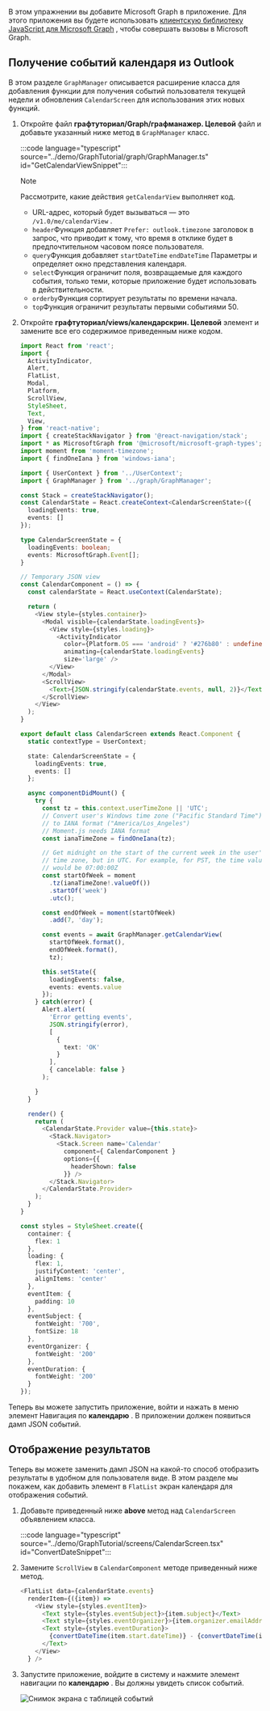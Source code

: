 <!-- markdownlint-disable MD002 MD041 -->

В этом упражнении вы добавите Microsoft Graph в приложение. Для этого приложения вы будете использовать [клиентскую библиотеку JavaScript для Microsoft Graph](https://github.com/microsoftgraph/msgraph-sdk-javascript) , чтобы совершать вызовы в Microsoft Graph.

## <a name="get-calendar-events-from-outlook"></a>Получение событий календаря из Outlook

В этом разделе `GraphManager` описывается расширение класса для добавления функции для получения событий пользователя текущей недели и обновления `CalendarScreen` для использования этих новых функций.

1. Откройте файл **графтуториал/Graph/графманажер. Целевой** файл и добавьте указанный ниже метод в `GraphManager` класс.

    :::code language="typescript" source="../demo/GraphTutorial/graph/GraphManager.ts" id="GetCalendarViewSnippet":::

    > [!NOTE]
    > Рассмотрите, какие действия `getCalendarView` выполняет код.
    >
    > - URL-адрес, который будет вызываться — это `/v1.0/me/calendarView` .
    > - `header`Функция добавляет `Prefer: outlook.timezone` заголовок в запрос, что приводит к тому, что время в отклике будет в предпочтительном часовом поясе пользователя.
    > - `query`Функция добавляет `startDateTime` `endDateTime` Параметры и определяет окно представления календаря.
    > - `select`Функция ограничит поля, возвращаемые для каждого события, только теми, которые приложение будет использовать в действительности.
    > - `orderby`Функция сортирует результаты по времени начала.
    > - `top`Функция ограничит результаты первыми событиями 50.

1. Откройте **графтуториал/views/календарскрин. Целевой** элемент и замените все его содержимое приведенным ниже кодом.

    ```typescript
    import React from 'react';
    import {
      ActivityIndicator,
      Alert,
      FlatList,
      Modal,
      Platform,
      ScrollView,
      StyleSheet,
      Text,
      View,
    } from 'react-native';
    import { createStackNavigator } from '@react-navigation/stack';
    import * as MicrosoftGraph from '@microsoft/microsoft-graph-types';
    import moment from 'moment-timezone';
    import { findOneIana } from 'windows-iana';

    import { UserContext } from '../UserContext';
    import { GraphManager } from '../graph/GraphManager';

    const Stack = createStackNavigator();
    const CalendarState = React.createContext<CalendarScreenState>({
      loadingEvents: true,
      events: []
    });

    type CalendarScreenState = {
      loadingEvents: boolean;
      events: MicrosoftGraph.Event[];
    }

    // Temporary JSON view
    const CalendarComponent = () => {
      const calendarState = React.useContext(CalendarState);

      return (
        <View style={styles.container}>
          <Modal visible={calendarState.loadingEvents}>
            <View style={styles.loading}>
              <ActivityIndicator
                color={Platform.OS === 'android' ? '#276b80' : undefined}
                animating={calendarState.loadingEvents}
                size='large' />
            </View>
          </Modal>
          <ScrollView>
            <Text>{JSON.stringify(calendarState.events, null, 2)}</Text>
          </ScrollView>
        </View>
      );
    }

    export default class CalendarScreen extends React.Component {
      static contextType = UserContext;

      state: CalendarScreenState = {
        loadingEvents: true,
        events: []
      };

      async componentDidMount() {
        try {
          const tz = this.context.userTimeZone || 'UTC';
          // Convert user's Windows time zone ("Pacific Standard Time")
          // to IANA format ("America/Los_Angeles")
          // Moment.js needs IANA format
          const ianaTimeZone = findOneIana(tz);

          // Get midnight on the start of the current week in the user's
          // time zone, but in UTC. For example, for PST, the time value
          // would be 07:00:00Z
          const startOfWeek = moment
            .tz(ianaTimeZone!.valueOf())
            .startOf('week')
            .utc();

          const endOfWeek = moment(startOfWeek)
            .add(7, 'day');

          const events = await GraphManager.getCalendarView(
            startOfWeek.format(),
            endOfWeek.format(),
            tz);

          this.setState({
            loadingEvents: false,
            events: events.value
          });
        } catch(error) {
          Alert.alert(
            'Error getting events',
            JSON.stringify(error),
            [
              {
                text: 'OK'
              }
            ],
            { cancelable: false }
          );

        }
      }

      render() {
        return (
          <CalendarState.Provider value={this.state}>
            <Stack.Navigator>
              <Stack.Screen name='Calendar'
                component={ CalendarComponent }
                options={{
                  headerShown: false
                }} />
            </Stack.Navigator>
          </CalendarState.Provider>
        );
      }
    }

    const styles = StyleSheet.create({
      container: {
        flex: 1
      },
      loading: {
        flex: 1,
        justifyContent: 'center',
        alignItems: 'center'
      },
      eventItem: {
        padding: 10
      },
      eventSubject: {
        fontWeight: '700',
        fontSize: 18
      },
      eventOrganizer: {
        fontWeight: '200'
      },
      eventDuration: {
        fontWeight: '200'
      }
    });
    ```

Теперь вы можете запустить приложение, войти и нажать в меню элемент Навигация по **календарю** . В приложении должен появиться дамп JSON событий.

## <a name="display-the-results"></a>Отображение результатов

Теперь вы можете заменить дамп JSON на какой-то способ отобразить результаты в удобном для пользователя виде. В этом разделе мы покажем, как добавить элемент в `FlatList` экран календаря для отображения событий.

1. Добавьте приведенный ниже **above** метод над `CalendarScreen` объявлением класса.

    :::code language="typescript" source="../demo/GraphTutorial/screens/CalendarScreen.tsx" id="ConvertDateSnippet":::

1. Замените `ScrollView` в `CalendarComponent` методе приведенный ниже метод.

    ```typescript
    <FlatList data={calendarState.events}
      renderItem={({item}) =>
        <View style={styles.eventItem}>
          <Text style={styles.eventSubject}>{item.subject}</Text>
          <Text style={styles.eventOrganizer}>{item.organizer.emailAddress.name}</Text>
          <Text style={styles.eventDuration}>
            {convertDateTime(item.start.dateTime)} - {convertDateTime(item.end.dateTime)}
          </Text>
        </View>
      } />
    ```

1. Запустите приложение, войдите в систему и нажмите элемент навигации по **календарю** . Вы должны увидеть список событий.

    ![Снимок экрана с таблицей событий](./images/calendar-list.png)
